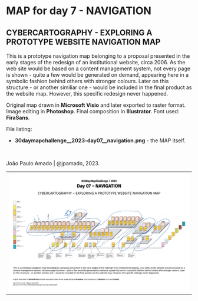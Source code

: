 <h1>MAP for day 7 - NAVIGATION</h1>
<h2>CYBERCARTOGRAPHY - EXPLORING A PROTOTYPE WEBSITE NAVIGATION MAP</h2> 
<p>This is a prototype navigation map belonging to a proposal presented in the early stages of the redesign of an institutional website, circa 2006. As the web site would be based on a content management system, not every page is shown - quite a few would be generated on demand, appearing here in a symbolic fashion behind others with stronger colours. Later on this structure - or another similiar one - would be included in the final product as the website map. However, this specific redesign never happened.</p>
<p>Original map drawn in <b>Microsoft Visio</b> and later exported to raster format. Image editing in <b>Photoshop</b>. Final composition in <b>Illustrator</b>. Font used: <b>FiraSans</b>.  
</p>
<p>File listing:</p>
<ul>
<li><b>30daymapchallenge__2023-day07__navigation.png</b> - the MAP itself.</li>
</ul>
<p>&nbsp;</p>
<p>João Paulo Amado | @jpamado, 2023.</p>
<table>
<tr>
<td style="border:thin #000">
<img src="30daymapchallenge__2023-day07__navigation.png" width=auto>
</td>
</tr>
</table>
